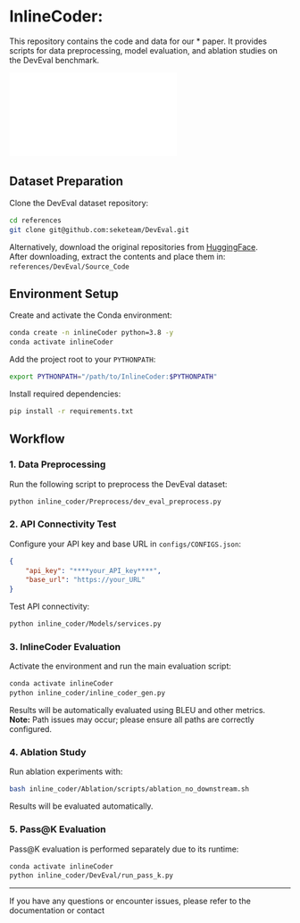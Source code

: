 # InlineCoder:

This repository contains the code and data for our * paper. It provides scripts for data preprocessing, model evaluation, and ablation studies on the DevEval benchmark.

![framework](./figures/framework.pdf)
## Dataset Preparation

Clone the DevEval dataset repository:

```bash
cd references
git clone git@github.com:seketeam/DevEval.git
```

Alternatively, download the original repositories from [HuggingFace](https://huggingface.co/datasets/LJ0815/DevEval/blob/main/Source_Code.tar.gz).  
After downloading, extract the contents and place them in:  
`references/DevEval/Source_Code`

## Environment Setup

Create and activate the Conda environment:

```bash
conda create -n inlineCoder python=3.8 -y
conda activate inlineCoder
```

Add the project root to your `PYTHONPATH`:

```bash
export PYTHONPATH="/path/to/InlineCoder:$PYTHONPATH"
```

Install required dependencies:

```bash
pip install -r requirements.txt
```

## Workflow

### 1. Data Preprocessing

Run the following script to preprocess the DevEval dataset:

```bash
python inline_coder/Preprocess/dev_eval_preprocess.py
```

### 2. API Connectivity Test

Configure your API key and base URL in `configs/CONFIGS.json`:

```json
{
    "api_key": "****your_API_key****",
    "base_url": "https://your_URL"
}
```

Test API connectivity:

```bash
python inline_coder/Models/services.py
```

### 3. InlineCoder Evaluation

Activate the environment and run the main evaluation script:

```bash
conda activate inlineCoder
python inline_coder/inline_coder_gen.py
```

Results will be automatically evaluated using BLEU and other metrics.  
**Note:** Path issues may occur; please ensure all paths are correctly configured.

### 4. Ablation Study

Run ablation experiments with:

```bash
bash inline_coder/Ablation/scripts/ablation_no_downstream.sh
```

Results will be evaluated automatically.

### 5. Pass@K Evaluation

Pass@K evaluation is performed separately due to its runtime:

```bash
conda activate inlineCoder
python inline_coder/DevEval/run_pass_k.py
```

---

If you have any questions or encounter issues, please refer to the documentation or contact